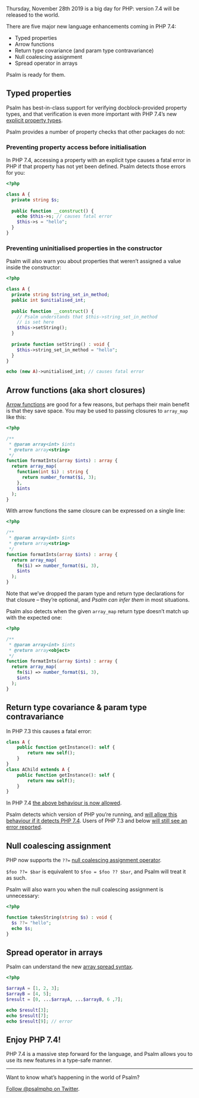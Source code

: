 <!--
  title: Psalm supports PHP 7.4
  date: 2019-11-27 11:00:00
  author: Matt Brown
  author_link: https://twitter.com/mattbrowndev
-->

Thursday, November 28th 2019 is a big day for PHP: version 7.4 will be released to the world.

There are five major new language enhancements coming in PHP 7.4:

- Typed properties
- Arrow functions
- Return type covariance (and param type contravariance)
- Null coalescing assignment
- Spread operator in arrays

Psalm is ready for them.

## Typed properties

Psalm has best-in-class support for verifying docblock-provided property types, and that verification is even more important with PHP 7.4’s  new [explicit property types](https://wiki.php.net/rfc/typed_properties_v2).

Psalm provides a number of property checks that other packages do not:

### Preventing property access before initialisation

In PHP 7.4, accessing a property with an explicit type causes a fatal error in PHP if that property has not yet been defined. Psalm detects those errors for you:

```php
<?php

class A {
  private string $s;
  
  public function __construct() {
    echo $this->s; // causes fatal error
    $this->s = "hello";
  }
}
```

###  Preventing uninitialised properties in the constructor

Psalm will also warn you about properties that weren’t assigned a value inside the constructor:

```php
<?php

class A {
  private string $string_set_in_method;
  public int $unitialised_int;
  
  public function __construct() {
    // Psalm understands that $this->string_set_in_method
    // is set here
    $this->setString();
  }
  
  private function setString() : void {
    $this->string_set_in_method = "hello";
  }
}

echo (new A)->unitialised_int; // causes fatal error
```

## Arrow functions (aka short closures)

[Arrow functions](https://wiki.php.net/rfc/arrow_functions_v2) are good for a few reasons, but perhaps their main benefit is that they save space. You may be used to passing closures to `array_map` like this: 

```php
<?php

/**
 * @param array<int> $ints
 * @return array<string>
 */
function formatInts(array $ints) : array {
  return array_map(
    function(int $i) : string {
      return number_format($i, 3);
    },
    $ints
  );
}
```

With arrow functions the same closure can be expressed on a single line:

```php
<?php

/**
 * @param array<int> $ints
 * @return array<string>
 */
function formatInts(array $ints) : array {
  return array_map(
    fn($i) => number_format($i, 3),
    $ints
  );
}
```

Note that we’ve dropped the param type and return type declarations for that closure – they’re optional, and _Psalm can infer them_ in most situations.

Psalm also detects when the given `array_map` return type doesn’t match up with the expected one:

```php
<?php

/**
 * @param array<int> $ints
 * @return array<object>
 */
function formatInts(array $ints) : array {
  return array_map(
    fn($i) => number_format($i, 3),
    $ints
  );
}
```

## Return type covariance & param type contravariance

In PHP 7.3 this causes a fatal error:

```php
class A {
	public function getInstance(): self {
	    return new self();
	}
}
class AChild extends A {
	public function getInstance(): self {
	    return new self();
	}
}
```

In PHP 7.4 [the above behaviour is now allowed](https://wiki.php.net/rfc/covariant-returns-and-contravariant-parameters).

Psalm detects which version of PHP you’re running, and [will allow this behaviour if it detects PHP 7.4](https://psalm.dev/r/a5e73f4178?php=7.4). Users of PHP 7.3 and below [will still see an error reported](https://psalm.dev/r/a5e73f4178?php=7.3).

## Null coalescing assignment

PHP now supports the `??=` [null coalescing assignment operator](https://wiki.php.net/rfc/null_coalesce_equal_operator).

`$foo ??= $bar` is equivalent to `$foo = $foo ?? $bar`, and Psalm will treat it as such.

Psalm will also warn you when the null coalescing assignment is unnecessary:

```php
<?php

function takesString(string $s) : void {
  $s ??= "hello";
  echo $s;
}
```

## Spread operator in arrays

Psalm can understand the new [array spread syntax](https://wiki.php.net/rfc/spread_operator_for_array).

```php
<?php

$arrayA = [1, 2, 3];
$arrayB = [4, 5];
$result = [0, ...$arrayA, ...$arrayB, 6 ,7];

echo $result[3];
echo $result[7];
echo $result[9]; // error
```

## Enjoy PHP 7.4!

PHP 7.4 is a massive step forward for the language, and Psalm allows you to use its new features in a type-safe manner.

---

Want to know what’s happening in the world of Psalm?

[Follow @psalmphp on Twitter](https://twitter.com/psalmphp).
